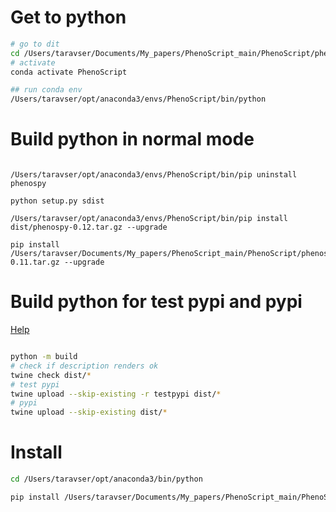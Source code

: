 # Get to python

```bash
# go to dit
cd /Users/taravser/Documents/My_papers/PhenoScript_main/PhenoScript/phenospy_package/phenospy
# activate
conda activate PhenoScript

## run conda env
/Users/taravser/opt/anaconda3/envs/PhenoScript/bin/python
```

# Build python in normal mode

```{bash}

/Users/taravser/opt/anaconda3/envs/PhenoScript/bin/pip uninstall phenospy

python setup.py sdist

/Users/taravser/opt/anaconda3/envs/PhenoScript/bin/pip install dist/phenospy-0.12.tar.gz --upgrade

pip install /Users/taravser/Documents/My_papers/PhenoScript_main/PhenoScript/phenospy_package/dist/phenospy-0.11.tar.gz --upgrade

```


# Build python for test pypi and pypi
[Help](https://realpython.com/pypi-publish-python-package/)

```bash

python -m build
# check if description renders ok
twine check dist/*
# test pypi
twine upload --skip-existing -r testpypi dist/*
# pypi
twine upload --skip-existing dist/*

```

# Install

```bash
cd /Users/taravser/opt/anaconda3/bin/python

pip install /Users/taravser/Documents/My_papers/PhenoScript_main/PhenoScript/phenospy_package/dist/phenospy-0.1.tar.gz --upgrade

```

